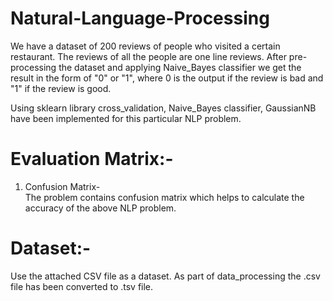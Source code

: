 # Natural-Language-Processing

We have a dataset of 200 reviews of people who visited a certain restaurant. The reviews of all the people are one line reviews.
After pre-processing the dataset and applying Naive_Bayes classifier we get the result in the form of "0" or "1", where 0 is the output if the review is bad and "1" if the review is good.

Using sklearn library  cross_validation, Naive_Bayes classifier, GaussianNB have been implemented for this particular NLP problem.

# Evaluation Matrix:-  

1. Confusion Matrix-  
The problem contains confusion matrix which helps to calculate the accuracy of the above NLP problem.

# Dataset:-  
Use the attached CSV file as a dataset. As part of data_processing the .csv file has been converted to .tsv file. 
